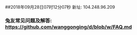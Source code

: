 ##2018年09月28日07时12分07秒 新址: 104.248.96.209
### 兔友常见问题及解答: https://github.com/wanggonging/d/blob/w/FAQ.md
